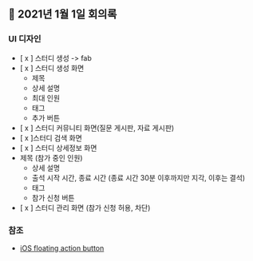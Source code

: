 ## 📝 2021년 1월 1일 회의록
### UI 디자인
- [ x ] 스터디 생성 -> fab
- [ x ] 스터디 생성 화면
	- 제목
	- 상세 설명
	- 최대 인원
	- 태그
	- 추가 버튼
- [  x ] 스터디 커뮤니티 화면(질문 게시판, 자료 게시판) 
- [ x ]스터디 검색 화면
- [ x ] 스터디 상세정보 화면
- 제목 (참가 중인 인원)
	- 상세 설명
	- 출석 시작 시간, 종료 시간 (종료 시간 30분 이후까지만 지각, 이후는 결석)
	- 태그  
	- 참가 신청 버튼
- [ x ] 스터디 관리 화면 (참가 신청 허용, 차단)
 	
### 참조
- [iOS floating action button](https://www.warmodroid.xyz/tutorial/how-to-design-the-floating-action-button-in-ios-swift/)

